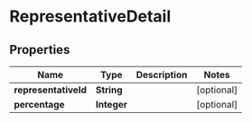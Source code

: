 

# RepresentativeDetail


## Properties

| Name | Type | Description | Notes |
|------------ | ------------- | ------------- | -------------|
|**representativeId** | **String** |  |  [optional] |
|**percentage** | **Integer** |  |  [optional] |



